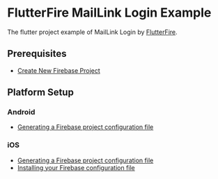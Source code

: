 # FlutterFire MailLink Login Example

The flutter project example of MailLink Login by [FlutterFire](https://firebase.flutter.dev/).

## Prerequisites
* [Create New Firebase Project](https://console.firebase.google.com/)

## Platform Setup
### Android
* [Generating a Firebase project configuration file](https://firebase.flutter.dev/docs/installation/android/#generating-a-firebase-project-configuration-file)

### iOS

* [Generating a Firebase project configuration file](https://firebase.flutter.dev/docs/installation/ios/#generating-a-firebase-project-configuration-file)
* [Installing your Firebase configuration file](https://firebase.flutter.dev/docs/installation/ios/#installing-your-firebase-configuration-file)

